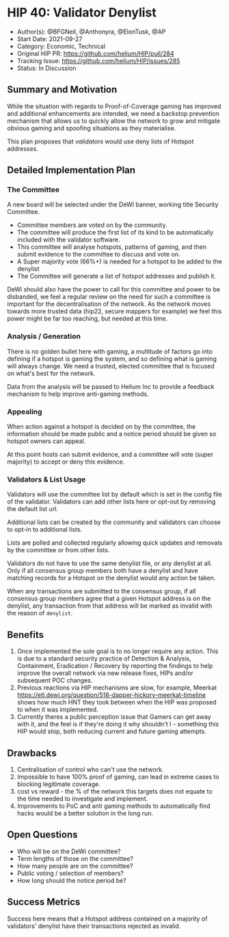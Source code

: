 # HIP 40: Validator Denylist
 
- Author(s): @BFGNeil, @Anthonyra, @ElonTusk, @AP
- Start Date: 2021-09-27
- Category: Economic, Technical
- Original HIP PR: https://github.com/helium/HIP/pull/284
- Tracking Issue: https://github.com/helium/HIP/issues/285
- Status: In Discussion
 
## Summary and Motivation
[motivation]: #motivation
 
While the situation with regards to Proof-of-Coverage gaming has improved and additional enhancements are intended, we need a backstop prevention mechanism that allows us to quickly allow the network to grow and mitigate obvious gaming and spoofing situations as they materialise.
 
This plan proposes that *validators* would use deny lists of Hotspot addresses.
 
## Detailed Implementation Plan
[detailed-explanation]: #detailed-explanation
 
### The Committee
 
A new board will be selected under the DeWI banner, working title Security Committee.
 
- Committee members are voted on by the community.
- The committee will produce the first list of its kind to be automatically included with the validator software. 
- This committee will analyse hotspots, patterns of gaming, and then submit evidence to the committee to discuss and vote on.
- A Super majority vote (66%+) is needed for a hotspot to be added to the denylist
- The Committee will generate a list of hotspot addresses and publish it.

DeWi should also have the power to call for this committee and power to be disbanded, we feel a regular review on the need for such a committee is important for the decentralisation of the network. As the network moves towards more trusted data (hip22, secure mappers for example) we feel this power might be far too reaching, but needed at this time.
 
### Analysis / Generation
 
There is no golden bullet here with gaming, a multitude of factors go into defining if a hotspot is gaming the system, and so defining what is gaming will always change. We need a trusted, elected committee that is focused on what's best for the network.
 
Data from the analysis will be passed to Helium Inc to provide a feedback mechanism to help improve anti-gaming methods.
 
### Appealing
 
When action against a hotspot is decided on by the committee, the information should be made public and a notice period should be given so hotspot owners can appeal.
 
At this point hosts can submit evidence, and a committee will vote (super majority) to accept or deny this evidence.
 
### Validators & List Usage

Validators will use the committee list by default which is set in the config file of the validator. Validators can add other lists here or opt-out by removing the default list url.
 
Additional lists can be created by the community and validators can choose to opt-in to additional lists.
 
Lists are polled and collected regularly allowing quick updates and removals by the committee or from other lists.
 
Validators do not have to use the same denylist file, or any denylist at all. Only if all consensus group members both have a denylist and have matching records for a Hotspot on the denylist would any action be taken.
 
When any transactions are submitted to the consensus group, if all consensus group members agree that a given Hotspot address is on the denylist, any transaction from that address will be marked as invalid with the reason of `denylist`.

## Benefits

1. Once implemented the sole goal is to no longer require any action. This is due to a standard security practice of Detection & Analysis, Containment, Eradication / Recovery by reporting the findings to help improve the overall network via new release fixes, HIPs and/or subsequent POC changes.
2. Previous reactions via HIP mechanisms are slow, for example, Meerkat https://etl.dewi.org/question/518-dapper-hickory-meerkat-timeline shows how much HNT they took between when the HIP was proposed to when it was implemented.
3. Currently theres a public perception issue that Gamers can get away with it, and the feel is if they're doing it why shouldn't I - something this HIP would stop, both reducing current and future gaming attempts.


## Drawbacks
1. Centralisation of control who can't use the network.
2. Impossible to have 100% proof of gaming, can lead in extreme cases to blocking legitimate coverage.
3. cost vs reward - the % of the network this targets does not equate to the time needed to investigate and implement.
4. Improvements to PoC and anti gaming methods to automatically find hacks would be a better solution in the long run.
 
 
## Open Questions
 
- Who will be on the DeWi committee?
- Term lengths of those on the committee?
- How many people are on the committee?
- Public voting / selection of members?
- How long should the notice period be?
 
## Success Metrics
 
Success here means that a Hotspot address contained on a majority of validators' denylist have their transactions rejected as invalid.

